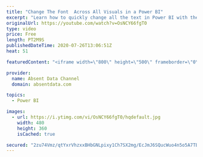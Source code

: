 ```yaml
---
title: "Change The Font  Across All Visuals in a Power BI"
excerpt: "Learn how to quickly change all the text in Power BI with the theme options in Power BI"
originalUrl: https://youtube.com/watch?v=OsNCY66fgT0
type: video
price: Free
length: PT2M9S
publishedDateTime: 2020-07-26T13:06:51Z
heat: 51

featuredContent: "<iframe width=\"800\" height=\"500\" frameborder=\"0\" src=\"https://www.youtube.com/embed/OsNCY66fgT0\" allow=\"accelerometer; autoplay; encrypted-media; gyroscope; picture-in-picture\" allowfullscreen></iframe>"

provider:
  name: Absent Data Channel
  domain: absentdata.com

topics:
  - Power BI

images:
  - url: https://i.ytimg.com/vi/OsNCY66fgT0/hqdefault.jpg
    width: 480
    height: 360
    isCached: true

secured: "2zu74Vmz/qtYxrVhzxxBHbGNLpixy1Ch7SX2mg/EcJmJ6SQucWuo4n5o5A7TBCZrFANPJehfRNRWH01HQE9+qZz+GGXgGg+ebTiBc7liywtFcLZ8DunyJhTk4qFW6qG3Xd3fV0bHTBD+uGYQwbTN0ovmMSBZxY1+0CUHys7nrEbAbYAshu3PVGUlYeb6I2eLQsMXX5qlTOgiGanoqpjtb7m1ceWHggvk7GjEIaezEWrf7fT+9sd/tDUpYfzW5m0NXeaJNoe8fCE78PklpN6XEdcHwZB6xwi+MVnSJT/NLKJtqg0cWfvtb67piSzGtgMCjSqDLt62PsiEwoMblmk/PuiyEE8EMOgD1W0oZDImJM2K4uZR81ua+KaT/GAVfPC+kNJkDHnJkP6IaedVObPzUNHuEDqzKJUQaCsJ+E26v2M=;AfC/TEqTU7UiyOqkUXs2vA=="
---
```


